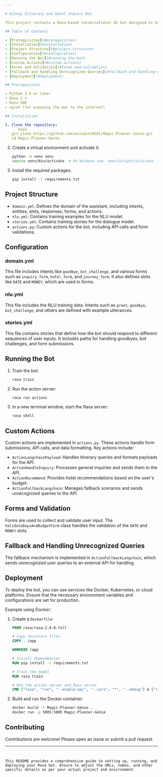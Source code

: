 ```yaml
---

# Disney Itinerary and Hotel Inquiry Bot

This project contains a Rasa-based conversational AI bot designed to handle inquiries related to Disney itineraries and hotel bookings. The bot can respond to user questions, handle inquiries via forms, and provide recommendations based on the user's input.

## Table of Contents

- [Prerequisites](#prerequisites)
- [Installation](#installation)
- [Project Structure](#project-structure)
- [Configuration](#configuration)
- [Running the Bot](#running-the-bot)
- [Custom Actions](#custom-actions)
- [Forms and Validation](#forms-and-validation)
- [Fallback and Handling Unrecognized Queries](#fallback-and-handling-unrecognized-queries)
- [Deployment](#deployment)

## Prerequisites

- Python 3.8 or later
- Rasa 2.x
- Rasa SDK
- ngrok (for exposing the bot to the internet)

## Installation

1. Clone the repository:
   ```bash
   git clone https://github.com/avisaini0501/Magic-Planner-Genie.git
   cd Magic-Planner-Genie
   ```

2. Create a virtual environment and activate it:
   ```bash
   python -m venv venv
   source venv/bin/activate  # On Windows use `venv\Scripts\activate`
   ```

3. Install the required packages:
   ```bash
   pip install -r requirements.txt
   ```

## Project Structure

- `domain.yml`: Defines the domain of the assistant, including intents, entities, slots, responses, forms, and actions.
- `nlu.yml`: Contains training examples for the NLU model.
- `stories.yml`: Contains training stories for the dialogue model.
- `actions.py`: Custom actions for the bot, including API calls and form validations.

## Configuration

### domain.yml

This file includes intents like `goodbye`, `bot_challenge`, and various forms such as `inquiry_form`, `hotel_form`, and `journey_form`. It also defines slots like `DATE` and `MONEY`, which are used in forms.

### nlu.yml

This file includes the NLU training data. Intents such as `greet`, `goodbye`, `bot_challenge`, and others are defined with example utterances.

### stories.yml

This file contains stories that define how the bot should respond to different sequences of user inputs. It includes paths for handling goodbyes, bot challenges, and form submissions.

## Running the Bot

1. Train the bot:
   ```bash
   rasa train
   ```

2. Run the action server:
   ```bash
   rasa run actions
   ```

3. In a new terminal window, start the Rasa server:
   ```bash
   rasa shell
   ```

## Custom Actions

Custom actions are implemented in `actions.py`. These actions handle form submissions, API calls, and data formatting. Key actions include:

- `ActionLangchainPayload`: Handles itinerary queries and formats payloads for the API.
- `ActionHandleInquiry`: Processes general inquiries and sends them to the API.
- `ActionRecommend`: Provides hotel recommendations based on the user's budget.
- `ActionFallbackLangchain`: Manages fallback scenarios and sends unrecognized queries to the API.

## Forms and Validation

Forms are used to collect and validate user input. The `ValidateDaysAndBudgetForm` class handles the validation of the `DATE` and `MONEY` slots.

## Fallback and Handling Unrecognized Queries

The fallback mechanism is implemented in `ActionFallbackLangchain`, which sends unrecognized user queries to an external API for handling.

## Deployment

To deploy the bot, you can use services like Docker, Kubernetes, or cloud platforms. Ensure that the necessary environment variables and configurations are set for production.

Example using Docker:

1. Create a `Dockerfile`:
   ```dockerfile
   FROM rasa/rasa:2.8.0-full

   # Copy necessary files
   COPY . /app

   WORKDIR /app

   # Install dependencies
   RUN pip install -r requirements.txt

   # Train the model
   RUN rasa train

   # Run the action server and Rasa server
   CMD ["rasa", "run", "--enable-api", "--cors", "*", "--debug"] & ["rasa", "run", "actions"]
   ```

2. Build and run the Docker container:
   ```bash
   docker build -t Magic-Planner-Genie .
   docker run -p 5005:5005 Magic-Planner-Genie
   ```

## Contributing

Contributions are welcome! Please open an issue or submit a pull request.

---
```


This README provides a comprehensive guide to setting up, running, and deploying your Rasa bot. Ensure to adjust the URLs, names, and other specific details as per your actual project and environment.
